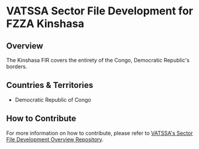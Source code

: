 # VATSSA Sector File Development for FZZA Kinshasa

## Overview

The Kinshasa FIR covers the entirety of the Congo, Democratic Republic's borders.

## Countries & Territories

- Democratic Republic of Congo

## How to Contribute

For more information on how to contribute, please refer to [VATSSA's Sector File Development Overview Repository](https://github.com/VATSIM-SSA/sectorfile-overview).
